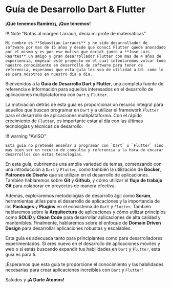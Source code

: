 # Guía de Desarrollo Dart & Flutter

**¡Que tenemos Ramirez¡, ¡Que tenemos!**

!!! Note "Notas al margen Larrauri, decía mi profe de matemáticas"

    Mi nombre es **Sebastian Larrauri** y he sido desarrollador de software por mas de 15 años y desde que conocí Flutter quede anonadado por el mismo y es por ese motivo que decidí junto a **Jose Luis Reartes** un amigo y gran desarrollador Flutter con mas de 4 años de experiencia, empezar este proyecto en el cual intentaremos volcar todo nuestro conocimiento en desarrollo de software para tener de referencia, esperamos que esta guía les sea de utilidad a Ud. como lo es para nosotros en nuestro dia a dia.  

Bienvenidos a la **Guía de Desarrollo Dart y Flutter**, una completa fuente de referencia e información para aquellos interesados en el desarrollo de aplicaciones multiplataforma con `Dart` y `Flutter`.

La motivación detrás de esta guía es proporcionar un recurso integral para aquellos que buscan programar en `Dart` y a utilizar el framework `Flutter` para el desarrollo de aplicaciones multiplataforma. Con el rápido crecimiento de `Flutter`, es importante estar al día con las últimas tecnologías y técnicas de desarrollo.

!!! warning "AVISO"

    Esta guía no pretende enseñar a programar con `Dart` o `Flutter` sino mas bien ser un recurso de consulta y referencia a la hora de encarar desarrollos con estas tecnologías.

En esta guía, cubriremos una amplia variedad de temas, comenzando con una introducción a `Dart` y `Flutter`, como también la utilización de **Docker**, **Patrones de Diseño** que se utilizan en el desarrollo de aplicaciones. También hablaremos sobre **Git** y **Github**, y cómo utilizar el **flujo de trabajo Git** para colaborar en proyectos de manera efectiva.

Además, exploraremos metodologías de desarrollo ágil como **Scrum**, herramientas útiles para el desarrollo de aplicaciones y la importancia de los **Packages** y **Plugins** en el ecosistema de `Dart` y `Flutter`. También hablaremos sobre la **Arquitectura** de aplicaciones y cómo utilizar principios como **SOLID** y **Clean Code** para desarrollar aplicaciones de alta calidad y mantenibles. Finalmente, hablaremos sobre el enfoque de **Domain Driven Design** para desarrollar aplicaciones robustas y escalables.

Esta guía es adecuada tanto para principiantes como para desarrolladores experimentados. Si eres nuevo en el desarrollo de aplicaciones móviles y web o si estás buscando expandir tus habilidades en `Dart` y `Flutter`, esta guía es para ti.

¡Esperamos que esta guía te proporcione el conocimiento y las habilidades necesarias para crear aplicaciones increíbles con `Dart` y `Flutter`!

Saludos y **¡A Darle Átomos!**
